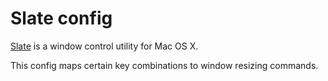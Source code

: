 # Slate config

[Slate](https://github.com/jigish/slate) is a window control utility for Mac OS X.

This config maps certain key combinations to window resizing commands.
